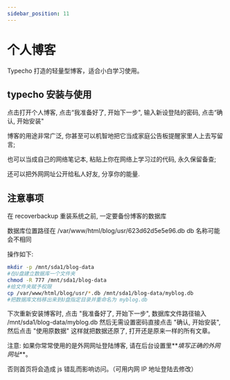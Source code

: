 ```yaml
---
sidebar_position: 11
---
```


# 个人博客

Typecho 打造的轻量型博客，适合小白学习使用。

## typecho 安装与使用

点击打开个人博客, 点击“我准备好了, 开始下一步", 输入新设登陆的密码, 点击“确认, 开始安装"

博客的用途非常广泛, 你甚至可以机智地把它当成家庭公告板提醒家里人上去写留言;

也可以当成自己的网络笔记本, 粘贴上你在网络上学习过的代码, 永久保留备查;

还可以把外网网址公开给私人好友, 分享你的能量.

## 注意事项

在 recoverbackup 重装系统之前, 一定要备份博客的数据库

数据库位置路径在 /var/www/html/blog/usr/623d62d5e5e96.db db 名称可能会不相同

操作如下:

```bash
mkdir -p /mnt/sda1/blog-data
#在U盘建立数据库一个文件夹
chmod -R 777 /mnt/sda1/blog-data
#给文件夹赋予权限
cp /var/www/html/blog/usr/*.db /mnt/sda1/blog-data/myblog.db
#把数据库文档移出来到U盘指定目录并重命名为 myblog.db
```

下次重新安装博客时, 点击 "我准备好了, 开始下一步", 数据库文件路径输入 /mnt/sda1/blog-data/myblog.db 然后无需设置密码直接点击 "确认, 开始安装", 然后点击 "使用原数据" 这样就把数据还原了, 打开还是原来一样的所有文章。

注意: 如果你常常使用的是外网网址登陆博客, 请在后台设置里**_填写正确的外网网址_**。

否则首页将会造成 js 错乱而影响访问。（可用内网 IP 地址登陆去修改）
